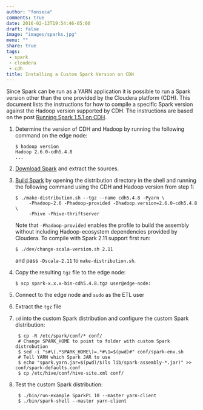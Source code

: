 ```yaml
---
author: "fonseca"
comments: true
date: 2016-02-13T19:54:46-05:00
draft: false
image: "images/sparks.jpg"
menu: ""
share: true
tags:
 - spark
 - cloudera
 - cdh
title: Installing a Custom Spark Version on CDH
---
```


Since Spark can be run as a YARN application it is possible to run a Spark
version other than the one provided by the Cloudera platform (CDH). This
document lists the instructions for how to compile a specific Spark version
against the Hadoop version supported by CDH. The instructions are based on the
post [Running Spark 1.5.1 on
CDH](https://www.linkedin.com/pulse/running-spark-151-cdh-deenar-toraskar-cfa).

 1. Determine the version of CDH and Hadoop by running the following command on
    the edge node:

        $ hadoop version
        Hadoop 2.6.0-cdh5.4.8
        ...

 2. [Download Spark](http://spark.apache.org/downloads.html) and extract the
    sources.

 3. [Build Spark](http://spark.apache.org/docs/latest/building-spark.html) by
    opening the distribution directory in the shell and running the following
    command using the CDH and Hadoop version from step 1:

        $ ./make-distribution.sh --tgz --name cdh5.4.8 -Pyarn \
             -Phadoop-2.6 -Phadoop-provided -Dhadoop.version=2.6.0-cdh5.4.8 \
             -Phive -Phive-thriftserver

    Note that `-Phadoop-provided` enables the profile to build the assembly
    without including Hadoop-ecosystem dependencies provided by Cloudera. To
    compile with Spark 2.11 support first run:

        $ ./dev/change-scala-version.sh 2.11

    and pass `-Dscala-2.11` to `make-distribution.sh`.

 4. Copy the resulting `tgz` file to the edge node:

        $ scp spark-x.x.x-bin-cdh5.4.8.tgz user@edge-node:

 5. Connect to the edge node and `sudo` as the ETL user

 6. Extract the `tgz` file

 7. `cd` into the custom Spark distribution and configure the custom Spark
    distribution:

         $ cp -R /etc/spark/conf/* conf/
         # Change SPARK_HOME to point to folder with custom Spark distrobution
         $ sed -i "s#\(.*SPARK_HOME\)=.*#\1=$(pwd)#" conf/spark-env.sh
         # Tell YARN which Spark JAR to use
         $ echo "spark.yarn.jar=$(pwd)/$(ls lib/spark-assembly-*.jar)" >> conf/spark-defaults.conf
         $ cp /etc/hive/conf/hive-site.xml conf/

 8. Test the custom Spark distribution:

         $ ./bin/run-example SparkPi 10 --master yarn-client
         $ ./bin/spark-shell --master yarn-client
